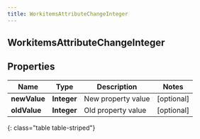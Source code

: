 ```yaml
---
title: WorkitemsAttributeChangeInteger
---
```

## WorkitemsAttributeChangeInteger


## Properties

| Name | Type | Description | Notes |
| ------------ | ------------- | ------------- | ------------- |
| **newValue** | <!----><!---->**Integer**<!----> | New property value |  [optional] |
| **oldValue** | <!----><!---->**Integer**<!----> | Old property value |  [optional] |
{: class="table table-striped"}




